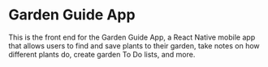 # Garden Guide App

This is the front end for the Garden Guide App, a React Native mobile app that allows users to find and save plants to their garden, take notes on how different plants do, create garden To Do lists, and more.
